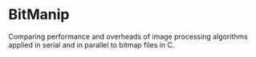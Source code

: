 # BitManip
Comparing performance and overheads of image processing algorithms applied in serial and in parallel to bitmap files in C.
